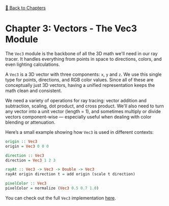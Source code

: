 [🔗 Back to Chapters](/README.md#-chapters)

# Chapter 3: Vectors - The Vec3 Module

The `Vec3` module is the backbone of all the 3D math we'll need in our ray tracer. It handles everything from points in space to directions, colors, and even lighting calculations.

A `Vec3` is a 3D vector with three components: `x`, `y` and `z`. We use this single type for points, directions, and RGB color values. Since all of these are conceptually just 3D vectors, having a unified representation keeps the math clean and consistent.

We need a variety of operations for ray tracing: vector addition and subtraction, scaling, dot product, and cross product. We'll also need to turn any vector into a unit vector (length = 1), and sometimes multiply or divide vectors component-wise — especially useful when dealing with color blending or attenuation.

Here’s a small example showing how `Vec3` is used in different contexts:

```haskell
origin :: Vec3
origin = Vec3 0 0 0

direction :: Vec3
direction = Vec3 1 2 3

rayAt :: Vec3 -> Vec3 -> Double -> Vec3
rayAt origin direction t = add origin (scale t direction)

pixelColor :: Vec3
pixelColor = normalize (Vec3 0.5 0.7 1.0)
```

You can check out the full `Vec3` implementation [here](/app/Core/Vec3.hs).
